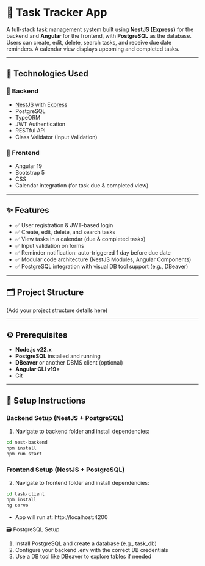 # 📝 Task Tracker App

A full-stack task management system built using **NestJS (Express)** for the backend and **Angular** for the frontend, with **PostgreSQL** as the database. Users can create, edit, delete, search tasks, and receive due date reminders. A calendar view displays upcoming and completed tasks.

---

## 🔧 Technologies Used

### 🚀 Backend
- [NestJS](https://nestjs.com/) with [Express](https://expressjs.com/)
- PostgreSQL
- TypeORM
- JWT Authentication
- RESTful API
- Class Validator (Input Validation)

### 🎨 Frontend
- Angular 19
- Bootstrap 5
- CSS
- Calendar integration (for task due & completed view)

---

## ✨ Features

- ✅ User registration & JWT-based login
- ✅ Create, edit, delete, and search tasks
- ✅ View tasks in a calendar (due & completed tasks)
- ✅ Input validation on forms
- ✅ Reminder notification: auto-triggered 1 day before due date
- ✅ Modular code architecture (NestJS Modules, Angular Components)
- ✅ PostgreSQL integration with visual DB tool support (e.g., DBeaver)

---

## 🗂 Project Structure

(Add your project structure details here)

---

## ⚙️ Prerequisites

- **Node.js v22.x**
- **PostgreSQL** installed and running
- **DBeaver** or another DBMS client (optional)
- **Angular CLI v19+**
- Git

---

## 🚀 Setup Instructions

### Backend Setup (NestJS + PostgreSQL)

1. Navigate to backend folder and install dependencies:
```bash
cd nest-backend
npm install
npm run start
```

### Frontend Setup (NestJS + PostgreSQL)

2. Navigate to frontend folder and install dependencies:
```bash
cd task-client
npm install
ng serve
```
- App will run at: http://localhost:4200

🗃 PostgreSQL Setup
1. Install PostgreSQL and create a database (e.g., task_db)
2. Configure your backend .env with the correct DB credentials
3. Use a DB tool like DBeaver to explore tables if needed

